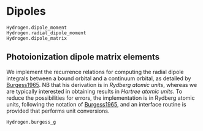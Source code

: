 # Dipoles

```@docs
Hydrogen.dipole_moment
Hydrogen.radial_dipole_moment
Hydrogen.dipole_matrix
```

## Photoionization dipole matrix elements

We implement the recurrence relations for computing the radial dipole
integrals between a bound orbital and a continuum orbital, as detailed
by [Burgess1965](@citet). NB that his derivation is in _Rydberg atomic
units_, whereas we are typically interested in obtaining results in
_Hartree atomic units_. To reduce the possibilities for errors, the
implementation is in Rydberg atomic units, following the notation of
[Burgess1965](@citet), and an interface routine is provided that
performs unit conversions.

```@docs
Hydrogen.burgess_g
```
